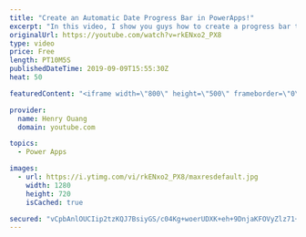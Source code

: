 ```yaml
---
title: "Create an Automatic Date Progress Bar in PowerApps!"
excerpt: "In this video, I show you guys how to create a progress bar that is sensitive to dates within Microsoft PowerApps. The process is much simpler than you might image - all you need is two date pickers as well as a slider. You can custom program the slider using the max and default functions to route towards"
originalUrl: https://youtube.com/watch?v=rkENxo2_PX8
type: video
price: Free
length: PT10M5S
publishedDateTime: 2019-09-09T15:55:30Z
heat: 50

featuredContent: "<iframe width=\"800\" height=\"500\" frameborder=\"0\" src=\"https://www.youtube.com/embed/rkENxo2_PX8\" allow=\"accelerometer; autoplay; encrypted-media; gyroscope; picture-in-picture\" allowfullscreen></iframe>"

provider:
  name: Henry Ouang
  domain: youtube.com

topics:
  - Power Apps

images:
  - url: https://i.ytimg.com/vi/rkENxo2_PX8/maxresdefault.jpg
    width: 1280
    height: 720
    isCached: true

secured: "vCpbAnlOUCIip2tzKQJ7BsiyGS/c04Kg+woerUDXK+eh+9DnjaKFOVyZlz71+WCrDFaz1noWlVHfEqzGKzeB44K1LFtnHVk9n4t3i0b5KV1qmuSjWbQi/1PR87UXMoZYiEyZXERbIDTcflWZLBB/8nleoIK2wTVoq+PW4lQRA8FiMfLtL+DuqpQ3akc336yUfFpG4dl/kfN+32eRikLBzOXjiMwk2/M8/VnNQmvqDd4nWZY6OobdP5KU0NTgkiiGvZtSoSpWt7IO80H+m5gnovN3LxU9d9Gg36hupODJHo9Uz/IU35X4LGnw7Y4PKuEGSFr45BGgs0/kZ2LH+onHzJH8y0rXajsHCySxqUVMDMYScDT/02FhKlImijHpK651cATjAmcXiL4hT1DITlI198KzSUGGgLbI6f7GACQPWi0=;9qIhtAvvsjPPl++cqTTjDw=="
---
```


